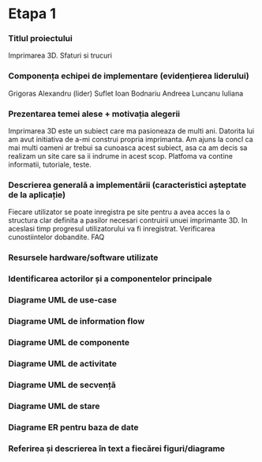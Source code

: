 # Etapa 1
### Titlul proiectului 
Imprimarea 3D. Sfaturi si trucuri

### Componența echipei de implementare (evidențierea liderului)
Grigoras Alexandru (lider)
Suflet Ioan
Bodnariu Andreea
Luncanu Iuliana

### Prezentarea temei alese + motivația alegerii
Imprimarea 3D este un subiect care ma pasioneaza de multi ani. Datorita lui am avut initiativa de a-mi construi propria imprimanta. Am ajuns la concl ca mai multi oameni ar trebui sa cunoasca acest subiect, asa ca am decis sa realizam un site care sa ii indrume in acest scop. Platfoma va contine informatii, tutoriale, teste. 

### Descrierea generală a implementării (caracteristici așteptate de la aplicație)
Fiecare utilizator se poate inregistra pe site pentru a avea acces la o structura clar definita a pasilor necesari contruirii unuei imprimante 3D. In aceslasi timp progresul utilizatorului va fi inregistrat. Verificarea cunostiintelor dobandite. FAQ

 ### Resursele hardware/software utilizate
 
 ### Identificarea actorilor și a componentelor principale
 
 ### Diagrame UML de use-case
 
 ### Diagrame UML de information flow
 
 ### Diagrame UML de componente
 
 ### Diagrame UML de activitate
 
 ### Diagrame UML de secvență
 
 ### Diagrame UML de stare
 
 ### Diagrame ER pentru baza de date
 
 ### Referirea și descrierea în text a fiecărei figuri/diagrame
